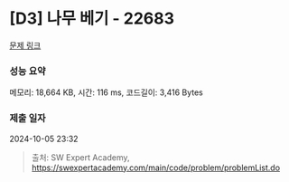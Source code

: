 # [D3] 나무 베기 - 22683 

[문제 링크](https://swexpertacademy.com/main/code/problem/problemDetail.do?contestProbId=AZIyCYJ6p30DFAQP) 

### 성능 요약

메모리: 18,664 KB, 시간: 116 ms, 코드길이: 3,416 Bytes

### 제출 일자

2024-10-05 23:32



> 출처: SW Expert Academy, https://swexpertacademy.com/main/code/problem/problemList.do